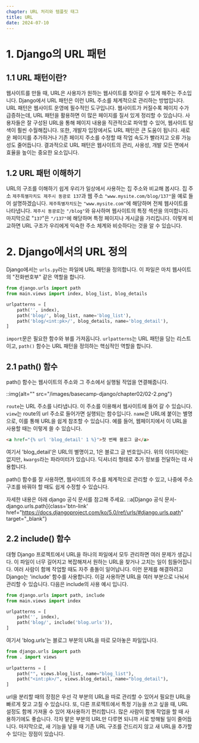 ```yaml
---
chapter: URL 처리와 템플릿 태그
title: URL
date: 2024-07-10
---
```

# 1. Django의 URL 패턴

## 1.1 URL 패턴이란?

웹사이트를 만들 때, URL은 사용자가 원하는 웹사이트를 찾아갈 수 있게 해주는 주소입니다. Django에서 URL 패턴은 이런 URL 주소를 체계적으로 관리하는 방법입니다.
URL 패턴은 웹사이트 운영에 필수적인 도구입니다. 웹사이트가 커질수록 페이지 수가 급증하는데, URL 패턴을 활용하면 이 많은 페이지를 질서 있게 정리할 수 있습니다. 사용자들은 잘 구성된 URL을 통해 페이지 내용을 직관적으로 파악할 수 있어, 웹사이트 탐색이 훨씬 수월해집니다. 또한, 개발자 입장에서도 URL 패턴은 큰 도움이 됩니다. 새로운 페이지를 추가하거나 기존 페이지 주소를 수정할 때 작업 속도가 빨라지고 오류 가능성도 줄어듭니다. 결과적으로 URL 패턴은 웹사이트의 관리, 사용성, 개발 모든 면에서 효율을 높이는 중요한 요소입니다.

## 1.2 URL 패턴 이해하기

URL의 구조를 이해하기 쉽게 우리가 일상에서 사용하는 집 주소와 비교해 봅시다. 
집 주소 `제주특별자치도 제주시 동광로 137`과 웹 주소 `"www.mysite.com/blog/137"`을 예로 들어 설명하겠습니다. 
`제주특별자치도`는 `"www.mysite.com"`에 해당하며 전체 웹사이트를 나타냅니다. 
`제주시 동광로`는 `"/blog"`와 유사하며 웹사이트의 특정 섹션을 의미합니다. 
마지막으로 "`137`"은 `"/137"`에 해당하며 특정 페이지나 게시글을 가리킵니다. 
이렇게 비교하면 URL 구조가 우리에게 익숙한 주소 체계와 비슷하다는 것을 알 수 있습니다.

# 2. Django에서의 URL 정의
Django에서는 `urls.py`라는 파일에 URL 패턴을 정의합니다. 이 파일은 마치 웹사이트의 "전화번호부" 같은 역할을 합니다.

```python
from django.urls import path
from main.views import index, blog_list, blog_details

urlpatterns = [
    path('', index),
    path('blog/', blog_list, name='blog_list'),
    path('blog/<int:pk>/', blog_details, name='blog_detail'),
]
```
`import`문은 필요한 함수와 뷰를 가져옵니다. `urlpatterns`는 URL 패턴을 담는 리스트이고, `path()` 함수는 URL 패턴을 정의하는 핵심적인 역할을 합니다.

## 2.1 path() 함수

path() 함수는 웹사이트의 주소와 그 주소에서 실행될 작업을 연결해줍니다.

::img{alt="" src="/images/basecamp-django/chapter02/02-2.png"}

`route`는 URL 주소를 나타냅니다. 이 주소를 이용해서 웹사이트에 들어 갈 수 있습니다.
`view`는 route의 url 주소로 들어가면 실행되는 함수입니다. 
`name`은 URL에 붙이는 별명으로, 이를 통해 URL을 쉽게 참조할 수 있습니다. 
예를 들어, 웹페이지에서 이 URL을 사용할 때는 이렇게 쓸 수 있습니다.

```html
<a href="{% url 'blog_detail' 1 %}">첫 번째 블로그 글</a>
```
여기서 'blog_detail'은 URL의 별명이고, 1은 블로그 글 번호입니다.
위의 이미지에는 없지만, `kwargs`라는 파라미터가 있습니다. 딕셔너리 형태로 추가 정보를 전달하는 데 사용합니다.

path() 함수를 잘 사용하면, 웹사이트의 주소를 체계적으로 관리할 수 있고, 나중에 주소 구조를 바꿔야 할 때도 쉽게 수정할 수 있습니다.

자세한 내용은 아래 django 공식 문서를 참고해 주세요.
::a[Django 공식 문서- django.urls.path]{class='btn-link' href="https://docs.djangoproject.com/ko/5.0/ref/urls/#django.urls.path" target="\_blank"}

## 2.2 include() 함수
대형 Django 프로젝트에서 URL을 하나의 파일에서 모두 관리하면 여러 문제가 생깁니다. 이 파일이 너무 길어지고 복잡해져서 원하는 URL을 찾거나 고치는 일이 힘들어집니다. 여러 사람이 함께 작업할 때도 자주 충돌이 일어납니다. 이런 문제를 해결하려고 Django는 'include' 함수를 사용합니다. 이걸 사용하면 URL을 여러 부분으로 나눠서 관리할 수 있습니다. 다음은 include의 사용 예시 입니다.

```python
from django.urls import path, include
from main.views import index

urlpatterns = [
    path('', index),
    path('blog/', include('blog.urls')),
]
```
여기서 'blog.urls'는 블로그 부분의 URL을 따로 모아놓은 파일입니다.

```python
from django.urls import path
from . import views
 
urlpatterns = [
    path("", views.blog_list, name="blog_list"), 
    path("<int:pk>/", views.blog_detail, name="blog_detail"),
]
```
url을 분리할 때의 장점은 우선 각 부분의 URL을 따로 관리할 수 있어서 필요한 URL을 빠르게 찾고 고칠 수 있습니다.
또, 다른 프로젝트에서 특정 기능을 쓰고 싶을 때, URL 설정도 함께 가져올 수 있어 재사용하기 편리합니다.
많은 사람이 함께 작업을 할 때 사용하기에도 좋습니다. 각자 맡은 부분의 URL만 다루면 되니까 서로 방해될 일이 줄어듭니다.
마지막으로, 새 기능을 넣을 때 기존 URL 구조를 건드리지 않고 새 URL을 추가할 수 있다는 장점이 있습니다.